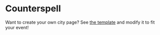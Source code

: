 # Counterspell

Want to create your own city page? See [the template](https://github.com/hackclub/counterspell/blob/master/pages/example-city.js) and modify it to fit your event!


